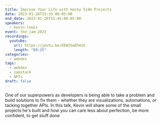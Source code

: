 ```yaml
---
title: Improve Your Life with Hacky Side Projects
date: 2023-01-26T15:35:00-05:00
end_date: 2023-01-26T15:45:00-05:00
speakers:
  - kevin-lewis
event: the-jam-2023
recordings:
  youtube:
    url: https://youtu.be/EEW25wEhm1E
    length: "09:25"
categories:
  - webdev
tags:
  - webdev
  - jamstack
  - APIs
draft: false
---
```


One of our superpowers as developers is being able to take a problem and build solutions to fix them - whether they are visualizations, automations, or tacking together APIs. In this talk, Kevin will share some of the small projects he's built and how you can care less about perfection, be more confident, to get stuff done
